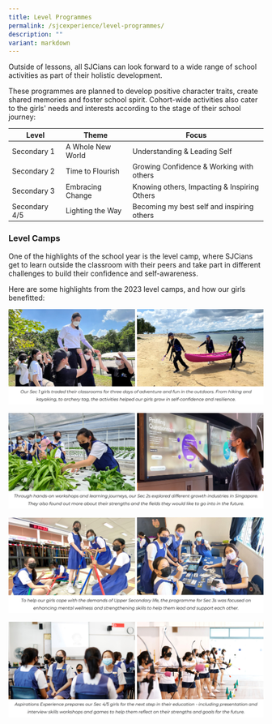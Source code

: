 ```yaml
---
title: Level Programmes
permalink: /sjcexperience/level-programmes/
description: ""
variant: markdown
---
```

Outside of lessons, all SJCians can look forward to a wide range of school activities as part of their holistic development. 

These programmes are planned to develop positive character traits, create shared memories and foster school spirit. Cohort-wide activities also cater to the girls' needs and interests according to the stage of their school journey:


| Level | Theme | Focus |
| -------- | -------- | -------- |
| Secondary 1     | A Whole New World     | Understanding & Leading Self     |
| Secondary 2 | Time to Flourish | Growing Confidence & Working with others |
| Secondary 3 | Embracing Change | Knowing others, Impacting & Inspiring Others |
| Secondary 4/5 | Lighting the Way | Becoming my best self and inspiring others |


### **Level Camps**
One of the highlights of the school year is the level camp, where SJCians get to learn outside the classroom with their peers and take part in different challenges to build their confidence and self-awareness.

Here are some highlights from the 2023 level camps, and how our girls benefitted:

![](/images/The%20SJC%20Experience/Level%20Programmes/sec1camp2022.jpg)

![](/images/The%20SJC%20Experience/Level%20Programmes/sec2camp2022.jpg)

![](/images/The%20SJC%20Experience/Level%20Programmes/sec3camp2022.jpg)

![](/images/The%20SJC%20Experience/Level%20Programmes/sec4camp2022.jpg)